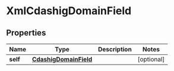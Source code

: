 
# XmlCdashigDomainField

## Properties
| Name | Type | Description | Notes |
| ------------ | ------------- | ------------- | ------------- |
| **self** | [**CdashigDomainField**](CdashigDomainField.md) |  |  [optional] |



